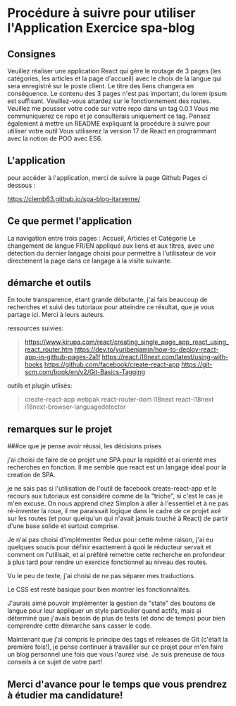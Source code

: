 # Procédure à suivre pour utiliser l'Application Exercice spa-blog


## Consignes
Veuillez réaliser une application React qui gère le routage de 3 pages (les catégories, les articles et la page d'accueil) avec le choix de la langue qui sera enregistré sur le poste client. Le titre des liens changera en conséquence.
Le contenu des 3 pages n'est pas important, du lorem ipsum est suffisant. Veuillez-vous attardez sur le fonctionnement des routes.
Veuillez me pousser votre code sur votre repo dans un tag 0.0.1
Vous me communiquerez ce repo et je consulterais uniquement ce tag. Pensez également à mettre un README expliquant la procédure à suivre pour utiliser votre outil
Vous utiliserez la version 17 de React en programmant avec la notion de POO avec ES6.

## L'application
pour accéder à l'application, merci de suivre la page Github Pages ci dessous :

https://clemb63.github.io/spa-blog-itarverne/

## Ce que permet l'application

La navigation entre trois pages : Accueil, Articles et Catégorie
Le changement de langue FR/EN appliqué aux liens et aux titres, avec une détection du dernier langage choisi pour permettre à l'utilisateur de voir directement la page dans ce langage à la visite suivante. 


## démarche et outils

En toute transparence, étant grande débutante, j'ai fais beaucoup de recherches et suivi des tutoriaux pour atteindre ce résultat, que je vous partage ici. Merci à leurs auteurs. 

ressources suivies:

> https://www.kirupa.com/react/creating_single_page_app_react_using_react_router.htm
> https://dev.to/yuribenjamin/how-to-deploy-react-app-in-github-pages-2a1f
> https://react.i18next.com/latest/using-with-hooks
> https://github.com/facebook/create-react-app
> https://git-scm.com/book/en/v2/Git-Basics-Tagging

outils et plugin utlisés:

> create-react-app
> webpak
> react-router-dom
> i18next
> react-i18next
> i18next-browser-languagedetector 

## remarques sur le projet
###ce que je pense avoir réussi, les décisions prises

j'ai choisi de faire de ce projet une SPA pour la rapidité et ai orienté mes recherches en fonction. Il me semble que react est un langage ideal pour la creation de SPA.

je ne sais pas si l'utilisation de l'outil de facebook create-react-app et le recours aux tutoriaux est considéré comme de la "triche", si c'est le cas je m'en excuse. On nous apprend chez Simplon à aller à l'essentiel et à ne pas ré-inventer la roue, il me paraissait logique dans le cadre de ce projet axé sur les routes (et pour quelqu'un qui n'avait jamais touché à React) de partir d'une base solide et surtout comprise. 

Je n'ai pas choisi d'implémenter Redux pour cette même raison, j'ai eu quelques soucis pour définir exactement à quoi le réducteur servait et comment on l'utilisait, et ai préféré remettre cette recherche en profondeur à plus tard pour rendre un exercice fonctionnel au niveau des routes. 

Vu le peu de texte, j'ai choisi de ne pas séparer mes traductions. 

Le CSS est resté basique pour bien montrer les fonctionnalités. 

J'aurais aimé pouvoir implémenter la gestion de "state" des boutons de langue pour leur appliquer un style particulier quand actifs, mais ai déterminé que j'avais besoin de plus de tests (et donc de temps) pour bien comprendre cette démarche sans casser le code.

Maintenant que j'ai compris le principe des tags et releases de Git (c'était la première fois!), je pense continuer à travailler sur ce projet pour m'en faire un blog personnel une fois que vous l'aurez visé. Je suis preneuse de tous conseils à ce sujet de votre part!


## Merci d'avance pour le temps que vous prendrez à étudier ma candidature!

